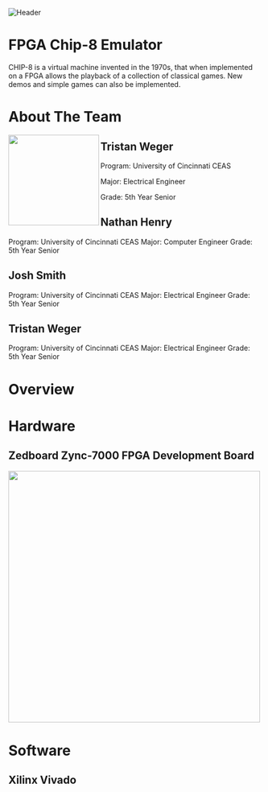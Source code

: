 ![Header](https://user-images.githubusercontent.com/87651777/221392305-486b690e-5ab1-40d6-ac23-1b9d156f5f37.png)

# FPGA Chip-8 Emulator
CHIP-8 is a virtual machine invented in the 1970s, that when implemented on a FPGA allows the playback of a collection of classical games. New demos and simple games can also be implemented.

# About The Team

<img align="left" width="180" src="https://user-images.githubusercontent.com/87651777/221395366-a7787fb8-26bd-465f-946d-baeb3075399f.png" />

## Tristan Weger

Program: University of Cincinnati CEAS

Major: Electrical Engineer

Grade: 5th Year Senior



## Nathan Henry
Program: University of Cincinnati CEAS
Major: Computer Engineer
Grade: 5th Year Senior

## Josh Smith
Program: University of Cincinnati CEAS
Major: Electrical Engineer
Grade: 5th Year Senior

## Tristan Weger
Program: University of Cincinnati CEAS
Major: Electrical Engineer
Grade: 5th Year Senior


# Overview

# Hardware

## Zedboard Zync-7000 FPGA Development Board
<img src="https://user-images.githubusercontent.com/87651777/221394046-3c59e159-c2c3-4b6c-aa51-3eef61cb7b0e.png" width="500" >

# Software

## Xilinx Vivado
